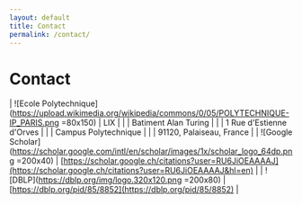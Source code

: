 ```yaml
---
layout: default
title: Contact
permalink: /contact/
---
```


# Contact

| ![Ecole Polytechnique](https://upload.wikimedia.org/wikipedia/commons/0/05/POLYTECHNIQUE-IP_PARIS.png =80x150) | LIX |
| | Batiment Alan Turing |
| | 1 Rue d'Estienne d'Orves |
| | Campus Polytechnique     |
| | 91120, Palaiseau, France          |
| ![Google Scholar](https://scholar.google.com/intl/en/scholar/images/1x/scholar_logo_64dp.png =200x40) | [https://scholar.google.ch/citations?user=RU6JiOEAAAAJ](https://scholar.google.ch/citations?user=RU6JiOEAAAAJ&hl=en) |
| ![DBLP](https://dblp.org/img/logo.320x120.png =200x80) | [https://dblp.org/pid/85/8852](https://dblp.org/pid/85/8852) |
